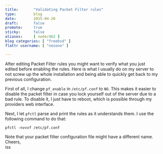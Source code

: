 ```yaml
---
title:       "Validating Packet Filter rules"
type:        blog
date:        2015-04-20
draft:       false
promote:     true
sticky:      false
aliases:     [ node/462 ]
blog categories: [ "freebsd" ]
flattr username: [ "nesono" ]

---
```


<!--more-->
After editing Packet Filter rules you might want to verify what you just edited before enabling the rules.
Here is what I usually do on my server to not screw up the whole installation and being able to quickly get back to my previous configuration.
<!--break-->
First of all, I change `pf_enable` in `/etc/pf.conf` to `NO`.
This makes it easier to disable the packet filter in case you lock yourself out of the server due to a bad rule.
To disable it, I just have to reboot, which is possible through my providers web interface.

Next, I let `pfctl` parse and print the rules as it understands them.
I use the following command to do that:

<pre><code class="bash">pfctl -nvvvf /etc/pf.conf</code></pre>

Note that your packet filter configuration file might have a different name.
Cheers,  
iss
